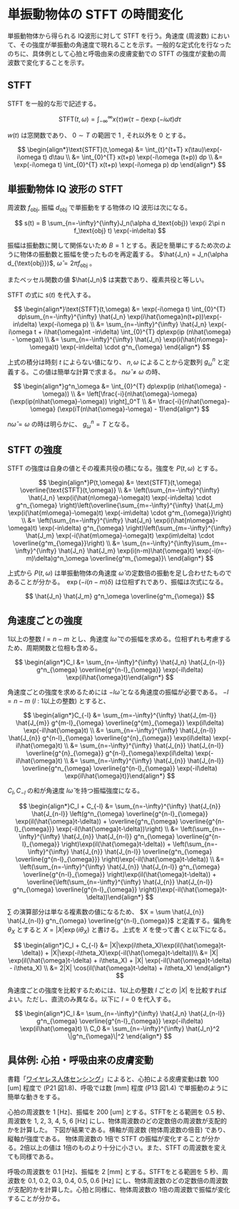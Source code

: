 # 単振動物体の STFT の時間変化

単振動物体から得られる IQ波形に対して STFT を行う。角速度 (周波数) において、その強度が単振動の角速度で現れることを示す。一般的な定式化を行なったのちに、具体例として心拍と呼吸由来の皮膚変動での STFT の強度が変動の周波数で変化することを示す。

## STFT

STFT を一般的な形で記述する。

$$
\text{STFT}(t,\omega) = \int_{-\infty}^{\infty} x(\tau)w(\tau-t)\exp(-i\omega t) d\tau
$$

$w(t)$ は窓関数であり、 $0\sim T$ の範囲で 1 , それ以外を 0 とする。  

$$
\begin{align*}\text{STFT}(t,\omega) &= \int_{t}^{t+T} x(\tau)\exp(-i\omega t) d\tau \\ &= \int_{0}^{T} x(t+p) \exp(-i\omega (t+p)) dp \\ &= \exp(-i\omega t) \int_{0}^{T} x(t+p) \exp(-i\omega p) dp \end{align*}
$$

## 単振動物体 IQ 波形の STFT

周波数 $f_{\text{obj}}$, 振幅 $d_{\text{obj}}$ で単振動をする物体の IQ 波形は次になる。

$$
s(t) = B \sum_{n=-\infty}^{\infty}J_n(\alpha d_\text{obj}) \exp(i 2\pi n f_\text{obj} t) \exp(-in\delta)
$$

振幅は振動数に関して関係ないため $B=1$ とする。表記を簡単にするため次のように物体の振動数と振幅を使ったものを再定義する。 $\hat{J_n} = J_n(\alpha d_{\text{obj}})$, $\hat{\omega} = 2\pi f_{\text{obj}}$ 。

またベッセル関数の値 $\hat{J_n}$ は実数であり、複素共役と等しい。

STFT の式に $s(t)$ を代入する。

$$
\begin{align*}\text{STFT}(t,\omega) &= \exp(-i\omega t) \int_{0}^{T} dp\sum_{n=-\infty}^{\infty} \hat{J_n} \exp(i\hat{\omega}n(t+p))\exp(-in\delta) \exp(-i\omega p) \\ &=  \sum_{n=-\infty}^{\infty} \hat{J_n} \exp(-i\omega t + i\hat{\omega}nt -in\delta) \int_{0}^{T} dp\exp(ip (n\hat{\omega} - \omega)) \\ &= \sum_{n=-\infty}^{\infty} \hat{J_n} \exp(i(\hat{n\omega}-\omega)t) \exp(-in\delta) \cdot g^n_{\omega} \end{align*}
$$

上式の積分は時刻 $t$ によらない値になり、 $n, \omega$ によることから定数列 $g^n_\omega$ と定義する。この値は簡単な計算で求まる。 $n\hat{\omega} \neq \omega$ の時、

$$
\begin{align*}g^n_\omega &= \int_{0}^{T} dp\exp(ip (n\hat{\omega} - \omega)) \\ &= \left[\frac{-i}{n\hat{\omega}-\omega}(\exp(ip(n\hat{\omega}-\omega)) \right]_0^T \\ &= \frac{-i}{n\hat{\omega}-\omega} (\exp(iT(n\hat{\omega}-\omega) - 1)\end{align*}
$$

$n\hat{\omega} = \omega$ の時は明らかに、 $g^n_\omega = T$ となる。

## STFT の強度

STFT の強度は自身の値とその複素共役の積になる。強度を $P(t,\omega)$ とする。

$$
\begin{align*}P(t,\omega) &= \text{STFT}(t,\omega) \overline{\text{STFT}(t,\omega)} \\ &= \left(\sum_{n=-\infty}^{\infty} \hat{J_n} \exp(i(\hat{n\omega}-\omega)t) \exp(-in\delta) \cdot g^n_{\omega} \right)\left(\overline{\sum_{m=-\infty}^{\infty} \hat{J_m} \exp(i(\hat{m\omega}-\omega)t) \exp(-im\delta) \cdot g^m_{\omega}}\right) \\ &= \left(\sum_{n=-\infty}^{\infty} \hat{J_n} \exp(i(\hat{n\omega}-\omega)t) \exp(-in\delta) g^n_{\omega} \right)\left(\sum_{m=-\infty}^{\infty} \hat{J_m} \exp(-i(\hat{m\omega}-\omega)t) \exp(im\delta) \cdot \overline{g^m_{\omega}}\right) \\ &= \sum_{n=-\infty}^{\infty}\sum_{m=-\infty}^{\infty} \hat{J_n} \hat{J_m} \exp(i(n-m)\hat{\omega}t) \exp(-i(n-m)\delta)g^n_\omega \overline{g^m_{\omega}}\ \end{align*}
$$

上式から $P(t,\omega)$ は単振動物体の角速度 $\hat{\omega}$ の定数倍の振動を足し合わせたものであることが分かる。　$\exp(-i(n-m)\delta)$ は位相ずれであり、振幅は次式になる。

$$
\hat{J_n} \hat{J_m} g^n_\omega \overline{g^m_{\omega}}
$$

## 角速度ごとの強度

1以上の整数 $l=n-m$ とし、角速度 $l\hat{\omega}$ での振幅を求める。位相ずれも考慮するため、周期関数と位相も含める。

$$
\begin{align*}C_l &= \sum_{n=-\infty}^{\infty} \hat{J_n} \hat{J_{n-l}} g^n_{\omega} \overline{g^{n-l}_{\omega}} \exp(-il\delta) \exp(il\hat{\omega}t)\end{align*}
$$

角速度ごとの強度を求めるためには $-l\hat{\omega}$ となる角速度の振幅が必要である。 $-l=n-m$ ($l$ : 1以上の整数) とすると、

$$
\begin{align*}C_{-l} &= \sum_{m=-\infty}^{\infty} \hat{J_{m-l}} \hat{J_{m}} g^{m-l}_{\omega} \overline{g^{m}_{\omega}} \exp(il\delta) \exp(-il\hat{\omega}t) \\ &= \sum_{n=-\infty}^{\infty} \hat{J_{n-l}} \hat{J_{n}} g^{n-l}_{\omega} \overline{g^{n}_{\omega}} \exp(il\delta) \exp(-il\hat{\omega}t) \\ &= \sum_{n=-\infty}^{\infty} \hat{J_{n}} \hat{J_{n-l}} \overline{g^{n}_{\omega}} g^{n-l}_{\omega}\exp(il\delta) \exp(-il\hat{\omega}t) \\ &= \sum_{n=-\infty}^{\infty} \hat{J_{n}} \hat{J_{n-l}} \overline{g^n_{\omega} \overline{g^{n-l}_{\omega}} \exp(-il\delta) \exp(il\hat{\omega}t)}\end{align*}
$$

$C_l, C_{-l}$ の和が角速度 $l\hat{\omega}$ を持つ振幅強度になる。

$$
\begin{align*}C_l + C_{-l} &= \sum_{n=-\infty}^{\infty} \hat{J_{n}} \hat{J_{n-l}} \left(g^n_{\omega} \overline{g^{n-l}_{\omega}} \exp(il(\hat{\omega}t-\delta)) + \overline{g^n_{\omega} \overline{g^{n-l}_{\omega}}} \exp(-il(\hat{\omega}t-\delta))\right) \\ &= \left(\sum_{n=-\infty}^{\infty} \hat{J_{n}} \hat{J_{n-l}} g^n_{\omega} \overline{g^{n-l}_{\omega}} \right)\exp(il(\hat{\omega}t-\delta)) + \left(\sum_{n=-\infty}^{\infty} \hat{J_{n}} \hat{J_{n-l}} \overline{g^n_{\omega} \overline{g^{n-l}_{\omega}}} \right)\exp(-il(\hat{\omega}t-\delta)) \\ &= \left(\sum_{n=-\infty}^{\infty} \hat{J_{n}} \hat{J_{n-l}} g^n_{\omega} \overline{g^{n-l}_{\omega}} \right)\exp(il(\hat{\omega}t-\delta)) + \overline{\left(\sum_{n=-\infty}^{\infty} \hat{J_{n}} \hat{J_{n-l}} g^n_{\omega} \overline{g^{n-l}_{\omega}} \right)}\exp(-il(\hat{\omega}t-\delta))\end{align*}
$$

$\sum$ の演算部分は単なる複素数の値になるため、 $X = \sum \hat{J_{n}} \hat{J_{n-l}} g^n_{\omega} \overline{g^{n-l}_{\omega}}$ と定義する。偏角を $\theta_X$ とすると $X=|X| \exp(i\theta_X)$ と書ける。上式を $X$ を使って書くと以下になる。

$$
\begin{align*}C_l + C_{-l} &= |X|\exp(i\theta_X)\exp(il(\hat{\omega}t-\delta)) + |X|\exp(-i\theta_X)\exp(-il(\hat{\omega}t-\delta))\\ &= |X| \exp(il(\hat{\omega}t-\delta) + i\theta_X) + |X| \exp(-il(\hat{\omega}t-\delta) - i\theta_X) \\ &= 2|X| \cos(il(\hat{\omega}t-\delta) + i\theta_X) \end{align*}
$$

角速度ごとの強度を比較するためには、1以上の整数 $l$ ごとの $|X|$ を比較すればよい。ただし、直流のみ異なる。以下に $l=0$ を代入する。

$$
\begin{align*}C_l &= \sum_{n=-\infty}^{\infty} \hat{J_n} \hat{J_{n-l}} g^n_{\omega} \overline{g^{n-l}_{\omega}} \exp(-il\delta) \exp(il\hat{\omega}t) \\ C_0 &= \sum_{n=-\infty}^{\infty} \hat{J_n}^2 \|g^n_{\omega}\|^2  \end{align*}
$$

## 具体例: 心拍・呼吸由来の皮膚変動

書籍「[ワイヤレス人体センシング](https://www.ohmsha.co.jp/book/9784274229978/)」によると、心拍による皮膚変動は数 100 [um] 程度で (P21 図1.8)、呼吸では数 [mm] 程度 (P13 図1.4) で単振動のように簡単な動きをする。

心拍の周波数を 1 [Hz]、振幅を 200 [um] とする。STFTをとる範囲を 0.5 秒、周波数を 1, 2, 3, 4, 5, 6 [Hz] にし、物体周波数のどの定数倍の周波数が支配的かを計算した。
下図が結果である。横軸が周波数 (物体周波数の倍音) であり、縦軸が強度である。
物体周波数の 1倍で STFT の振幅が変化することが分かる。2倍以上の値は 1倍のものより十分に小さい。また、STFT の周波数を変えても同様である。


呼吸の周波数を 0.1 [Hz]、振幅を 2 [mm] とする。STFTをとる範囲を 5 秒、周波数を 0.1, 0.2, 0.3, 0.4, 0.5, 0.6 [Hz] にし、物体周波数のどの定数倍の周波数が支配的かを計算した。心拍と同様に、物体周波数の 1倍の周波数で振幅が変化することが分かる。
